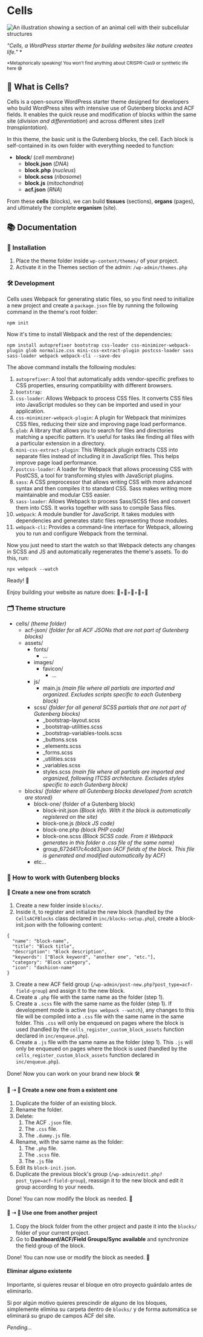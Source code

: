 # Cells  

![An illustration showing a section of an animal cell with their subcellular structures](https://i.imgur.com/X18jIYP.png)

*"Cells, a WordPress starter theme for building websites like nature creates life."* *

<small>*Metaphorically speaking! You won’t find anything about CRISPR-Cas9 or synthetic life here 😅</small>

## 🧬 What is Cells?

Cells is a open-source WordPress starter theme designed for developers who build WordPress sites with intensive use of Gutenberg blocks and ACF fields. It enables the quick reuse and modification of blocks within the same site (*division and differentiation*) and across different sites (*cell transplantation*).  

In this theme, the basic unit is the Gutenberg blocks, the cell. Each block is self-contained in its own folder with everything needed to function:  

- **block**/ (*cell membrane*)  
  - **block.json** (*DNA*)  
  - **block.php** (*nucleus*)  
  - **block.scss** (*ribosome*)  
  - **block.js** (*mitochondria*)  
  - **acf.json** (*RNA*)  

From these **cells** (blocks), we can build **tissues** (sections), **organs** (pages), and ultimately the complete **organism** (site).

## 📚 Documentation

### 🚀 Installation

1. Place the theme folder inside `wp-content/themes/` of your project.
2. Activate it in the Themes section of the admin: `/wp-admin/themes.php`

### 🛠️ Development

Cells uses Webpack for generating static files, so you first need to initialize a new project and create a `package.json` file by running the following command in the theme's root folder:

```
npm init
```

Now it's time to install Webpack and the rest of the dependencies:

```
npm install autoprefixer bootstrap css-loader css-minimizer-webpack-plugin glob normalize.css mini-css-extract-plugin postcss-loader sass sass-loader webpack webpack-cli --save-dev
```

The above command installs the following modules:

1. `autoprefixer`: A tool that automatically adds vendor-specific prefixes to CSS properties, ensuring compatibility with different browsers.
2. `bootstrap`:
3. `css-loader`: Allows Webpack to process CSS files. It converts CSS files into JavaScript modules so they can be imported and used in your application.
4. `css-minimizer-webpack-plugin`: A plugin for Webpack that minimizes CSS files, reducing their size and improving page load performance.
5. `glob`: A library that allows you to search for files and directories matching a specific pattern. It's useful for tasks like finding all files with a particular extension in a directory.
6. `mini-css-extract-plugin`: This Webpack plugin extracts CSS into separate files instead of including it in JavaScript files. This helps improve page load performance.
7. `postcss-loader`: A loader for Webpack that allows processing CSS with PostCSS, a tool for transforming styles with JavaScript plugins.
8. `sass`: A CSS preprocessor that allows writing CSS with more advanced syntax and then compiles it to standard CSS. Sass makes writing more maintainable and modular CSS easier.
9. `sass-loader`: Allows Webpack to process Sass/SCSS files and convert them into CSS. It works together with sass to compile Sass files.
10. `webpack`: A module bundler for JavaScript. It takes modules with dependencies and generates static files representing those modules.
11. `webpack-cli`: Provides a command-line interface for Webpack, allowing you to run and configure Webpack from the terminal.

Now you just need to start the watch so that Webpack detects any changes in SCSS and JS and automatically regenerates the theme's assets. To do this, run:

```
npx webpack --watch
```

Ready! 🚀

Enjoy building your website as nature does: 🧬+🧬+🧬+🧬+🧬

### 🗂️ Theme structure

- cells/ *(theme folder)*
  - acf-json/ *(folder for all ACF JSONs that are not part of Gutenberg blocks)*
  - assets/
    - fonts/
      - …
    - images/
      - favicon/
        - …
    - js/
      - main.js *(main file where all partials are imported and organized. Excludes scripts specific to each Gutenberg block)*
    - scss/ *(folder for all general SCSS partials that are not part of Gutenberg blocks)*
      - _bootstrap-layout.scss
      - _bootstrap-utilities.scss
      - _bootstrap-variables-tools.scss
      - _buttons.scss
      - _elements.scss
      - _forms.scss
      - _utilities.scss
      - _variables.scss
      - styles.scss *(main file where all partials are imported and organized, following ITCSS architecture. Excludes styles specific to each Gutenberg block)*
  - blocks/ *(folder where all Gutenberg blocks developed from scratch are stored)*
    - block-one/ (folder of a Gutenberg block)
      - block-init.json *(Block info. With it the block is automatically registered on the site)*
      - block-one.js *(block JS code)*
      - block-one.php *(block PHP code)*
      - block-one.scss *(Block SCSS code. From it Webpack generates in this folder a .css file of the same name)*
      - group_672d417c4cdd3.json *(ACF fields of the block. This file is generated and modified automatically by ACF)*
    - etc…
    
### 🧩 How to work with Gutenberg blocks

#### 🧬 Create a new one from scratch

1. Create a new folder inside `blocks/`.
2. Inside it, to register and initialize the new block (handled by the `CellsACFBlocks` class declared in `inc/blocks-setup.php`), create a block-init.json with the following content:
```
{
  "name": "block-name",
  "title": "Block title",
  "description": "Block description",
  "keywords": ["Block keyword", "another one", "etc."],
  "category": "Block category",
  "icon": "dashicon-name"
}
```
3. Create a new ACF field group (`/wp-admin/post-new.php?post_type=acf-field-group`) and assign it to the new block.
4. Create a `.php` file with the same name as the folder (step 1).
5. Create a `.scss` file with the same name as the folder (step 1). If development mode is active (`npx webpack --watch`), any changes to this file will be compiled into a `.css` file with the same name in the same folder. This `.css` will only be enqueued on pages where the block is used (handled by the `cells_register_custom_block_assets` function declared in `inc/enqueue.php`).
6. Create a `.js` file with the same name as the folder (step 1). This `.js` will only be enqueued on pages where the block is used (handled by the `cells_register_custom_block_assets` function declared in `inc/enqueue.php`).

Done! Now you can work on your brand new block 🛠️


#### 🧬 ➝ 🧬 Create a new one from a existent one

1. Duplicate the folder of an existing block.
2. Rename the folder.
3. Delete:
    1. The ACF `.json` file.
    2. The `.css` file.
    3. The `.dummy.js` file.
4. Rename, with the same name as the folder:
    1. The `.php` file.
    2. The `.scss` file.
    3. The `.js` file
5. Edit its `block-init.json`.
6. Duplicate the previous block's group (`/wp-admin/edit.php?post_type=acf-field-group`), reassign it to the new block and edit it group according to your needs.

Done! You can now modify the block as needed. 🎉

#### 💉 ➝ 🧬 Use one from another project

1. Copy the block folder from the other project and paste it into the `blocks/` folder of your current project.
2. Go to **Dashboard/ACF/Field Groups/Sync available** and synchronize the field group of the block.

Done! You can now use or modify the block as needed. 🎉

#### Eliminar alguno existente

Importante, si quieres reusar el bloque en otro proyecto guárdalo antes de eliminarlo.

Si por algún motivo quieres prescindir de alguno de los bloques, simplemente elimina su carpeta dentro de `blocks/` y de forma automática se eliminará su grupo de campos ACF del site.

*Pending...*